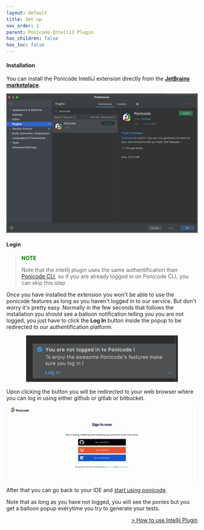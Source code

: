 ```yaml
---
layout: default
title: Set up
nav_order: 1
parent: Ponicode IntelliJ Plugin
has_children: false
has_toc: false
---
```


#### Installation

You can install the Ponicode IntelliJ extension directly from the [**JetBrains marketplace**][extension].

<p align="center">
    <img src="/docs/intellij_plugin/images/ponicode-mktplace.png" alt="Ponicode on the JetBrains Marketplace" width="700"/>
</p>

#### Login

> **<span style="color:green">NOTE<span>**
>
> Note that the intellij plugin uses the same authentification than [Ponicode CLI](cli/), so if you are already logged in on Ponicode CLI, you can skip this step

Once you have installed the extension you won't be able to use the ponicode features as long as you haven't logged in to our service. But don't worry it's pretty easy. Normally in the few seconds that follows the installation you should see a balloon notification telling you you are not logged, you just have to click the **Log In** button inside the popup to be redirected to our authentification platform.

<p align="center">
    <img src="/docs/intellij_plugin/images/login-popup.png" alt="Ponicode on the JetBrains Marketplace" width="400"/>
</p>

Upon clicking the button you will be redirected to your web browser where you can log in using either github or gitlab or bitbucket.

<p align="center">
    <img src="/docs/intellij_plugin/images/login-options.png" alt="Log in to Ponicode" width="700"/>
</p>

After that you can go back to your IDE and [start using ponicode](/docs/intellij_plugin/use.md).

Note that as long as you have not logged, you will see the ponies but you get a balloon popup everytime you try to generate your tests.

[extension]: https://plugins.jetbrains.com/plugin/17980-ponicode

<div align="right">
    <a href="#//docs/intellij_plugin/use.md" >
        > How to use Intellij Plugin
    </a>
</div>
